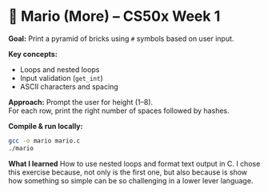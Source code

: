 # 🧱 Mario (More) – CS50x Week 1

**Goal:** Print a pyramid of bricks using `#` symbols based on user input.

**Key concepts:**
- Loops and nested loops
- Input validation (`get_int`)
- ASCII characters and spacing

**Approach:**
Prompt the user for height (1–8).  
For each row, print the right number of spaces followed by hashes.

**Compile & run locally:**
```bash
gcc -o mario mario.c
./mario
```
**What I learned**
How to use nested loops and format text output in C.
I chose this exercise because, not only is the first one, but also because is show how something so simple can be so challenging in a lower lever language.
